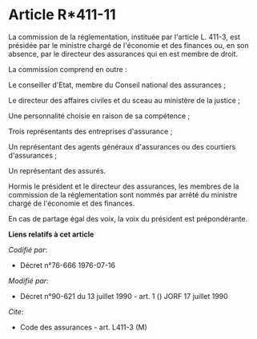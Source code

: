 # Article R*411-11

La commission de la réglementation, instituée par l'article L. 411-3, est présidée par le ministre chargé de l'économie et
des finances ou, en son absence, par le directeur des assurances qui en est membre de droit.

La commission comprend en outre :

Le conseiller d'Etat, membre du Conseil national des assurances ;

Le directeur des affaires civiles et du sceau au ministère de la justice ;

Une personnalité choisie en raison de sa compétence ;

Trois représentants des entreprises d'assurance ;

Un représentant des agents généraux d'assurances ou des courtiers d'assurances ;

Un représentant des assurés.

Hormis le président et le directeur des assurances, les membres de la commission de la réglementation sont nommés par arrêté
du ministre chargé de l'économie et des finances.

En cas de partage égal des voix, la voix du président est prépondérante.

**Liens relatifs à cet article**

_Codifié par_:

  - Décret n°76-666 1976-07-16

_Modifié par_:

  - Décret n°90-621 du 13 juillet 1990 - art. 1 () JORF 17 juillet 1990

_Cite_:

  - Code des assurances - art. L411-3 (M)
